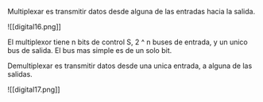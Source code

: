 Multiplexar es transmitir datos desde alguna de las entradas hacia la salida.

![[digital16.png]]

El multiplexor tiene n bits de control S, 2 ^ n buses de entrada, y un unico bus de salida. El bus mas simple es de un solo bit.

Demultiplexar es transmitir datos desde una unica entrada, a alguna de las salidas.

![[digital17.png]]

